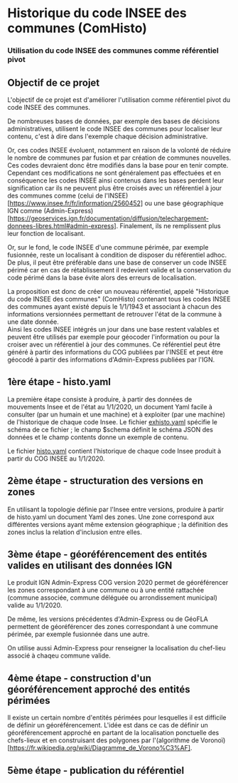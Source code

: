 # Historique du code INSEE des communes (ComHisto)
### Utilisation du code INSEE des communes comme référentiel pivot

## Objectif de ce projet
L'objectif de ce projet est d'améliorer l'utilisation comme référentiel pivot du code INSEE des communes.

De nombreuses bases de données, par exemple des bases de décisions administratives, utilisent le code INSEE des communes
pour localiser leur contenu, c'est à dire dans l'exemple chaque décision administrative.

Or, ces codes INSEE évoluent, notamment en raison de la volonté de réduire le nombre de communes
par fusion et par création de communes nouvelles.
Ces codes devraient donc être modifiés dans la base pour en tenir compte.
Cependant ces modifications ne sont généralement pas effectuées
et en conséquence les codes INSEE ainsi contenus dans les bases perdent leur signification
car ils ne peuvent plus être croisés
avec un référentiel à jour des communes comme (celui de l'INSEE)[https://www.insee.fr/fr/information/2560452]
ou une base géographique IGN
comme (Admin-Express)[https://geoservices.ign.fr/documentation/diffusion/telechargement-donnees-libres.html#admin-express].
Finalement, ils ne remplissent plus leur fonction de localisant.

Or, sur le fond, le code INSEE d'une commune périmée, par exemple fusionnée,
reste un localisant à condition de disposer du référentiel adhoc.
De plus, il peut être préférable dans une base de conserver un code INSEE périmé car en cas de rétablissement il redevient valide
et la conservation du code périmé dans la base évite alors des erreurs de localisation.

La proposition est donc de créer un nouveau référentiel, appelé "Historique du code INSEE des communes" (ComHisto)
contenant tous les codes INSEE des communes ayant existé depuis le 1/1/1943
et associant à chacun des informations versionnées permettant de retrouver l'état de la commune à une date donnée.  
Ainsi les codes INSEE intégrés un jour dans une base restent valables et peuvent être utilisés par exemple pour géocoder
l'information ou pour la croiser avec un référentiel à jour des communes.
Ce référentiel peut être généré à partir des informations du COG publiées par l'INSEE
et peut être géocodé à partir des informations d'Admin-Express publiées par l'IGN.

## 1ère étape - histo.yaml
La première étape consiste à produire, à partir des données de mouvements Insee et de l'état au 1/1/2020, un document Yaml
facile à consulter (par un humain et une machine) et à exploiter (par une machine) de l'historique de chaque code Insee.
Le fichier [exhisto.yaml](insee/exhisto.yaml) spécifie le schéma de ce fichier ;
le champ $schema définit le schéma JSON des données et le champ contents donne un exemple de contenu.

Le fichier [histo.yaml](insee/histo.yaml) contient l'historique de chaque code Insee produit à partir du COG INSEE au 1/1/2020.

## 2ème étape - structuration des versions en zones
En utilisant la topologie définie par l'Insee entre versions, produire à partir de histo.yaml un document Yaml des zones.
Une zone correspond aux différentes versions ayant même extension géographique ;
la définition des zones inclus la relation d'inclusion entre elles.

## 3ème étape - géoréférencement des entités valides en utilisant des données IGN 
Le produit IGN Admin-Express COG version 2020 permet de géoréférencer les zones correspondant à une commune
ou à une entité rattachée (commune associée, commune déléguée ou arrondissement municipal) valide au 1/1/2020.

De même, les versions précédentes d'Admin-Express ou de GéoFLA permettent de géoréférencer des zones correspondant à une commune périmée,
par exemple fusionnée dans une autre.

On utilise aussi Admin-Express pour renseigner la localisation du chef-lieu associé à chaqeu commune valide.

## 4ème étape - construction d'un géoréférencement approché des entités périmées
Il existe un certain nombre d'entités périmées pour lesquelles il est difficile de définir un géoréférencement.
L'idée est dans ce cas de définir un géoréférencement approché en partant de la localisation ponctuelle des chefs-lieux
et en construisant des polygones par l'(algorithme de Voronoï)[https://fr.wikipedia.org/wiki/Diagramme_de_Vorono%C3%AF].

## 5ème étape - publication du référentiel

